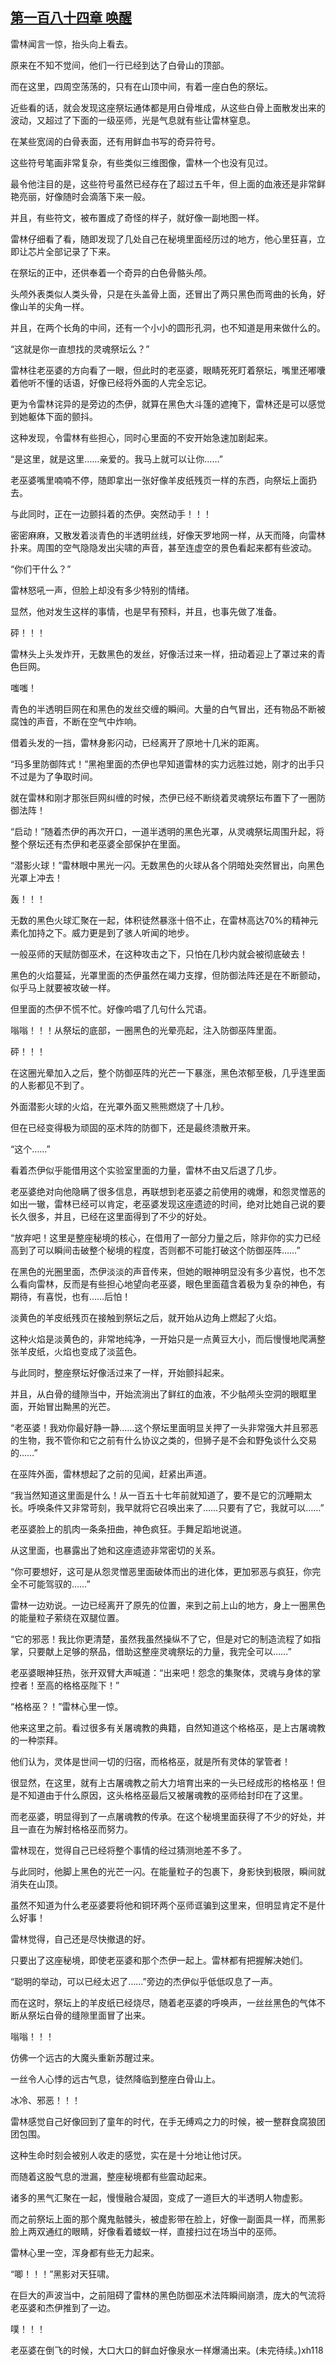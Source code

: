 ## [第一百八十四章 唤醒](https://www.xxbiquge.com/11_11222/8806575.html)


  雷林闻言一惊，抬头向上看去。

  原来在不知不觉间，他们一行已经到达了白骨山的顶部。

  而在这里，四周空荡荡的，只有在山顶中间，有着一座白色的祭坛。

  近些看的话，就会发现这座祭坛通体都是用白骨堆成，从这些白骨上面散发出来的波动，又超过了下面的一级巫师，光是气息就有些让雷林窒息。

  在某些宽阔的白骨表面，还有用鲜血书写的奇异符号。

  这些符号笔画非常复杂，有些类似三维图像，雷林一个也没有见过。

  最令他注目的是，这些符号虽然已经存在了超过五千年，但上面的血液还是非常鲜艳亮丽，好像随时会滴落下来一般。

  并且，有些符文，被布置成了奇怪的样子，就好像一副地图一样。

  雷林仔细看了看，随即发现了几处自己在秘境里面经历过的地方，他心里狂喜，立即让芯片全部记录了下来。

  在祭坛的正中，还供奉着一个奇异的白色骨骼头颅。

  头颅外表类似人类头骨，只是在头盖骨上面，还冒出了两只黑色而弯曲的长角，好像山羊的尖角一样。

  并且，在两个长角的中间，还有一个小小的圆形孔洞，也不知道是用来做什么的。

  “这就是你一直想找的灵魂祭坛么？”

  雷林往老巫婆的方向看了一眼，但此时的老巫婆，眼睛死死盯着祭坛，嘴里还嘟囔着他听不懂的话语，好像已经将外面的人完全忘记。

  更为令雷林诧异的是旁边的杰伊，就算在黑色大斗篷的遮掩下，雷林还是可以感觉到她躯体下面的颤抖。

  这种发现，令雷林有些担心，同时心里面的不安开始急速加剧起来。

  “是这里，就是这里……亲爱的。我马上就可以让你……”

  老巫婆嘴里喃喃不停，随即拿出一张好像羊皮纸残页一样的东西，向祭坛上面扔去。

  与此同时，正在一边颤抖着的杰伊。突然动手！！！

  密密麻麻，又散发着淡青色的半透明丝线，好像天罗地网一样，从天而降，向雷林扑来。周围的空气隐隐发出尖啸的声音，甚至连虚空的景色看起来都有些波动。

  “你们干什么？”

  雷林怒吼一声，但脸上却没有多少特别的情绪。

  显然，他对发生这样的事情，也是早有预料，并且，也事先做了准备。

  砰！！！

  雷林头上头发炸开，无数黑色的发丝，好像活过来一样，扭动着迎上了罩过来的青色巨网。

  嗤嗤！

  青色的半透明巨网在和黑色的发丝交缠的瞬间。大量的白气冒出，还有物品不断被腐蚀的声音，不断在空气中炸响。

  借着头发的一挡，雷林身影闪动，已经离开了原地十几米的距离。

  “玛多里防御阵式！”黑袍里面的杰伊也早知道雷林的实力远胜过她，刚才的出手只不过是为了争取时间。

  就在雷林和刚才那张巨网纠缠的时候，杰伊已经不断绕着灵魂祭坛布置下了一圈防御法阵！

  “启动！”随着杰伊的再次开口，一道半透明的黑色光罩，从灵魂祭坛周围升起，将整个祭坛还有杰伊和老巫婆全部保护在里面。

  “潜影火球！”雷林眼中黑光一闪。无数黑色的火球从各个阴暗处突然冒出，向黑色光罩上冲去！

  轰！！！

  无数的黑色火球汇聚在一起，体积徒然暴涨十倍不止，在雷林高达70%的精神元素化加持之下。威力更是到了骇人听闻的地步。

  一般巫师的天赋防御巫术，在这种攻击之下，只怕在几秒内就会被彻底破去！

  黑色的火焰蔓延，光罩里面的杰伊虽然在竭力支撑，但防御法阵还是在不断颤动，似乎马上就要被攻破一样。

  但里面的杰伊不慌不忙。好像吟唱了几句什么咒语。

  嗡嗡！！！从祭坛的底部，一圈黑色的光晕亮起，注入防御巫阵里面。

  砰！！！

  在这圈光晕加入之后，整个防御巫阵的光芒一下暴涨，黑色浓郁至极，几乎连里面的人影都见不到了。

  外面潜影火球的火焰，在光罩外面又熊熊燃烧了十几秒。

  但在已经变得极为顽固的巫术阵的防御下，还是最终溃散开来。

  “这个……”

  看着杰伊似乎能借用这个实验室里面的力量，雷林不由又后退了几步。

  老巫婆绝对向他隐瞒了很多信息，再联想到老巫婆之前使用的魂爆，和怨灵憎恶的如出一辙，雷林已经可以肯定，老巫婆发现这座遗迹的时间，绝对比她自己说的要长久很多，并且，已经在这里面得到了不少的好处。

  “放弃吧！这里是整座秘境的核心，在借用了一部分力量之后，除非你的实力已经高到了可以瞬间击破整个秘境的程度，否则都不可能打破这个防御巫阵……”

  在黑色的光圈里面，杰伊淡淡的声音传来，但她的眼神明显没有多少喜悦，也不怎么看向雷林，反而是有些担心地望向老巫婆，眼色里面蕴含着极为复杂的神色，有期待，有喜悦，也有……后怕！

  淡黄色的羊皮纸残页在接触到祭坛之后，就开始从边角上燃起了火焰。

  这种火焰是淡黄色的，非常地纯净，一开始只是一点黄豆大小，而后慢慢地爬满整张羊皮纸，火焰也变成了淡蓝色。

  与此同时，整座祭坛好像活过来了一样，开始颤抖起来。

  并且，从白骨的缝隙当中，开始流淌出了鲜红的血液，不少骷颅头空洞的眼眶里面，开始冒出黝黑的光芒。

  “老巫婆！我劝你最好静一静……这个祭坛里面明显关押了一头非常强大并且邪恶的生物，我不管你和它之前有什么协议之类的，但狮子是不会和野兔谈什么交易的……”

  在巫阵外面，雷林想起了之前的见闻，赶紧出声道。

  “我当然知道这里面是什么！从一百五十七年前就知道了，要不是它的沉睡期太长。呼唤条件又非常苛刻，我早就将它召唤出来了……只要有了它，我就可以……”

  老巫婆脸上的肌肉一条条扭曲，神色疯狂。手舞足蹈地说道。

  从这里面，也暴露出了她和这座遗迹非常密切的关系。

  “你可要想好，这可是从怨灵憎恶里面破体而出的进化体，更加邪恶与疯狂，你完全不可能驾驭的……”

  雷林一边劝说。一边已经离开了原先的位置，来到之前上山的地方，身上一圈黑色的能量粒子萦绕在双腿位置。

  “它的邪恶！我比你更清楚，虽然我虽然操纵不了它，但是对它的制造流程了如指掌，只要献上足够的祭品，借助这整座灵魂祭坛的力量，我完全可以……”

  老巫婆眼神狂热，张开双臂大声喊道：“出来吧！怨念的集聚体，灵魂与身体的掌控者！至高的格格巫陛下！”

  “格格巫？！”雷林心里一惊。

  他来这里之前。看过很多有关屠魂教的典籍，自然知道这个格格巫，是上古屠魂教的一种崇拜。

  他们认为，灵体是世间一切的归宿，而格格巫，就是所有灵体的掌管者！

  很显然，在这里，就有上古屠魂教之前大力培育出来的一头已经成形的格格巫！但是不知道由于什么原因，这头格格巫最后又被屠魂教的巫师给封印在了这里。

  而老巫婆，明显得到了一点屠魂教的传承。在这个秘境里面获得了不少的好处，并且一直在为解封格格巫而努力。

  雷林现在，觉得自己已经将整个事情的经过猜测地差不多了。

  与此同时，他脚上黑色的光芒一闪。在能量粒子的包裹下，身影快到极限，瞬间就消失在山顶。

  虽然不知道为什么老巫婆要将他和铜环两个巫师诓骗到这里来，但明显肯定不是什么好事！

  雷林觉得，自己还是尽快撤退的好。

  只要出了这座秘境，即使老巫婆和那个杰伊一起上。雷林都有把握解决她们。

  “聪明的举动，可以已经太迟了……”旁边的杰伊似乎低低叹息了一声。

  而在这时，祭坛上的羊皮纸已经烧尽，随着老巫婆的呼唤声，一丝丝黑色的气体不断从祭坛白骨的缝隙里面冒了出来。

  嗡嗡！！！

  仿佛一个远古的大魔头重新苏醒过来。

  一丝令人心悸的远古气息，徒然降临到整座白骨山上。

  冰冷、邪恶！！！

  雷林感觉自己好像回到了童年的时代，在手无缚鸡之力的时候，被一整群食腐狼团团包围。

  这种生命时刻会被别人收走的感觉，实在是十分地让他讨厌。

  而随着这股气息的泄漏，整座秘境都有些震动起来。

  诸多的黑气汇聚在一起，慢慢融合凝固，变成了一道巨大的半透明人物虚影。

  而之前祭坛上面的那个魔鬼骷髅头，被虚影带在脸上，好像一副面具一样，而黑影脸上两双通红的眼睛，好像看着蝼蚁一样，直接扫过在场当中的巫师。

  雷林心里一空，浑身都有些无力起来。

  “唧！！！”黑影对天狂啸。

  在巨大的声波当中，之前阻碍了雷林的黑色防御巫术法阵瞬间崩溃，庞大的气流将老巫婆和杰伊推到了一边。

  噗！！！

  老巫婆在倒飞的时候，大口大口的鲜血好像泉水一样爆涌出来。(未完待续。)xh118
